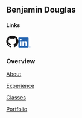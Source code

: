 ## Benjamin Douglas

#### Links


[![Thumbnail of GitHub](photos\GitHub-Mark-32px.png)](https://github.com/bentdoug)[![LinkedIn Logo](photos\LI-In-Bug.png)](https://linkedin.com/in/benjamin-douglas-1a761518b)

### Overview


[About](./about.html)

[Experience](./experience)

[Classes](./courses)

[Portfolio](./portfolio.html)
